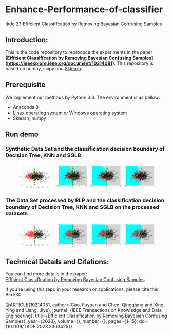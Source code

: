 # Enhance-Performance-of-classifier
tkde'23:Efffcient Classiffcation by Removing Bayesian Confusing Samples


## Introduction:

This is the code repository to reproduce the experiments in the paper **[Efffcient Classiffcation by Removing Bayesian Confusing Samples]
(https://ieeexplore.ieee.org/document/10214081)**. This repository is based on numpy, scipy and [Sklearn](https://scikit-learn.org/stable/).

## Prerequisite

We implement our methods by Python 3.8. The environment is as bellow:

- Anaconda 3  
- Linux operating system or Windows operating system  
- Sklearn, numpy

## Run demo

### Synthetic Data Set and the classification decision boundary of Decision Tree, KNN and SGLB
<p align="center">
  <img src="https://github.com/CQQXY161120/Enhance-Performance-of-classifier/blob/main/Generated_dataset.png" width='22%' height='30%'/>
  <img src="https://github.com/CQQXY161120/Enhance-Performance-of-classifier/blob/main/DT_before.png" width='20%' height='30%'/>
  <img src="https://github.com/CQQXY161120/Enhance-Performance-of-classifier/blob/main/KNN_before.png" width='20%' height='30%'/>
  <img src="https://github.com/CQQXY161120/Enhance-Performance-of-classifier/blob/main/SGLB_before.png" width='20%' height='30%'/>
</p>



### The Data Set processed by RLP and the classification decision boundary of Decision Tree, KNN and SGLB on the processed datasets
<p align="center">
  <img src="https://github.com/CQQXY161120/Enhance-Performance-of-classifier/blob/main/Reduced_dataset_RLP.png" width='22%' height='30%'/>
  <img src="https://github.com/CQQXY161120/Enhance-Performance-of-classifier/blob/main/DT_after_RLP.png" width='20%' height='30%'/>
  <img src="https://github.com/CQQXY161120/Enhance-Performance-of-classifier/blob/main/KNN_after_RLP.png" width='20%' height='30%'/>
  <img src="https://github.com/CQQXY161120/Enhance-Performance-of-classifier/blob/main/SGLB_after_RLP.png" width='20%' height='30%'/>
</p>

## Technical Details and Citations:  
You can find more details in the paper:  
[Efffcient Classiffcation by Removing Bayesian Confusing Samples](https://ieeexplore.ieee.org/document/10214081)

If you're using this repo in your research or applications, please cite this BibTeX:

@ARTICLE{10214081,
  author={Cao, Fuyuan and Chen, Qingqiang and Xing, Ying and Liang, Jiye},
  journal={IEEE Transactions on Knowledge and Data Engineering}, 
  title={Efficient Classification by Removing Bayesian Confusing Samples}, 
  year={2023},
  volume={},
  number={},
  pages={1-15},
  doi={10.1109/TKDE.2023.3303425}}
